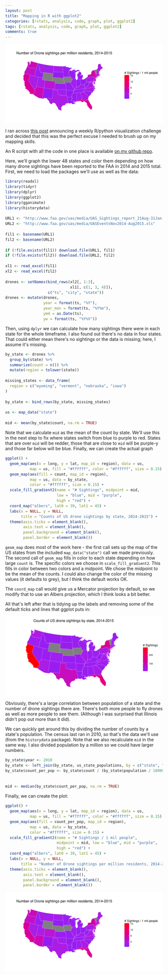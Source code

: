 ```yaml
---
layout: post
title: "Mapping in R with ggplot2"
categories: [rstats, analysis, code, graph, plot, ggplot2]
tags: [rstats, analysis, code, graph, plot, ggplot2]
comments: true
---
```


![Drone sightings by state and population](/figures/drones-by-state-and-pop.png)

I ran across
[this post](http://rud.is/b/2016/03/30/introducing-a-weekly-r-python-js-etc-vis-challenge/)
announcing a weekly R/python visualization challenge and decided that
this was the perfect excuse I needed to brush up on my mapping skills. 

An R script with all the code in one place is available
[on my github repo](https://github.com/jabranham/jabranham.github.io/tree/master/code).

Here, we'll graph the lower 48 states and color them depending on how
many drone sightings have been reported to the FAA in 2014 and 2015
total. First, we need to load the packages we'll use as well as the
data:

~~~ R
library(readxl)
library(tidyr)
library(dplyr)
library(ggplot2)
library(gganimate)
library(historydata)

URL1 <- "http://www.faa.gov/uas/media/UAS_Sightings_report_21Aug-31Jan.xlsx"
URL2 <- "http://www.faa.gov/uas/media/UASEventsNov2014-Aug2015.xls"

fil1 <- basename(URL1)
fil2 <- basename(URL2)

if (!file.exists(fil1)) download.file(URL1, fil1)
if (!file.exists(fil2)) download.file(URL2, fil2)

xl1 <- read_excel(fil1)
xl2 <- read_excel(fil2)

drones <- setNames(bind_rows(xl2[, 1:3],
                             xl1[, c(1, 3, 4)]),
                   c("ts", "city", "state"))
drones <- mutate(drones,
                 year = format(ts, "%Y"),
                 year_mon = format(ts, "%Y%m"),
                 ymd = as.Date(ts),
                 yw = format(ts, "%Y%V"))
~~~

Then, using `dplyr` we can calculate how many sightings there were in
each state for the whole timeframe. I also found out there's no data
in four states. That could either mean there's no sightings or the
data is missing; here, I assume it's missing. 

~~~ R
by_state <- drones %>%
  group_by(state) %>%
  summarize(count = n()) %>%
  mutate(region = tolower(state))

missing_states <- data_frame(
  region = c("wyoming", "vermont", "nebraska", "iowa")
)

by_state <- bind_rows(by_state, missing_states)

us <- map_data("state")

mid <- mean(by_state$count, na.rm = TRUE) 
~~~

Note that we calculate `mid` as the mean of the count by state. We'll
use this in the next step to fix where states switch from blue to
purple to red. States that are over `mid` will be redder, those that
are close to `mid` will be purple-y and those far below will be blue.
Finally, we can create the actual graph

~~~ R
ggplot() +
  geom_map(aes(x = long, y = lat, map_id = region), data = us,
           map = us, fill = "#ffffff", color = "#ffffff", size = 0.15) +
  geom_map(aes(fill = count, map_id = region),
           map = us, data = by_state,
           color = "#ffffff", size = 0.15) +
  scale_fill_gradient2(name = "# Sightings", midpoint = mid,
                       low = "blue", mid = "purple",
                       high = "red") +
  coord_map("albers", lat0 = 39, lat1 = 45) +
  labs(x = NULL, y = NULL,
       title = "Counts of US drone sightings by state, 2014-2015") +
  theme(axis.ticks = element_blank(),
        axis.text = element_blank(),
        panel.background = element_blank(),
        panel.border = element_blank())
~~~

`geom_map` does most of the work here - the first call sets up the map
of the US states from the included `map_data("state")` call we made
previously. The second call of `geom_map` fills in color to each state
depending on how large `count` is. The specific colors we choose in
`scale_fill_gradient2`. This fills in color between two colors and a
midpoint. We chose the midpoint to be the mean of the counts. I could
also change the color of the missing values (it defaults to grey), but
I think the default works OK. 

The `coord_map` call would give us a Mercator projection by default,
so we modify that to use an Albers projection, which I think looks a
bit better. 

All that's left after that is tidying up the labels and removing some
of the default ticks and lines that ggplot puts in:

![Drone counts by state](/figures/drones-by-state.png)

Obviously, there's a large correlation between population of a state
and the number of drone sightings there are. There's both more people
to fly drones as well as more people to see them. (Although I was
surprised that Illinois didn't pop out more than it did). 

We can quickly get around this by dividing the number of counts by a
state's population. The census last ran in 2010, so that's the data
we'll use (from the `historydata` package). Note that we also
recalculate `mid` in the same way. I also divided population by a
million so we could have larger numbers. 

~~~ R
by_state$year <- 2010
by_state <- left_join(by_state, us_state_populations, by = c("state", "year"))
by_state$count_per_pop <- by_state$count / (by_state$population / 1000000)


mid <- median(by_state$count_per_pop, na.rm = TRUE)
~~~

Finally, we can create the plot:

~~~ R
ggplot() +
  geom_map(aes(x = long, y = lat, map_id = region), data = us,
           map = us, fill = "#ffffff", color = "#ffffff", size = 0.15) +
  geom_map(aes(fill = count_per_pop, map_id = region),
           map = us, data = by_state,
           color = "#ffffff", size = 0.15) +
  scale_fill_gradient2(name = "# Sightings / 1 mil people",
                       midpoint = mid, low = "blue", mid = "purple",
                       high = "red") +
  coord_map("albers", lat0 = 39, lat1 = 45) +
  labs(x = NULL, y = NULL,
       title = "Number of Drone sightings per million residents, 2014-2015") +) +
  theme(axis.ticks = element_blank(),
        axis.text = element_blank(),
        panel.background = element_blank(),
        panel.border = element_blank())
~~~

![Drone sightings by state and population](/figures/drones-by-state-and-pop.png)
